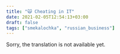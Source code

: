 ```yaml
---
title: "🙀 Cheating in IT"
date: 2021-02-05T12:54:13+03:00
draft: false
tags: ["smekalochka", "russian_business"]
---
```


​​Sorry, the translation is not available yet.
